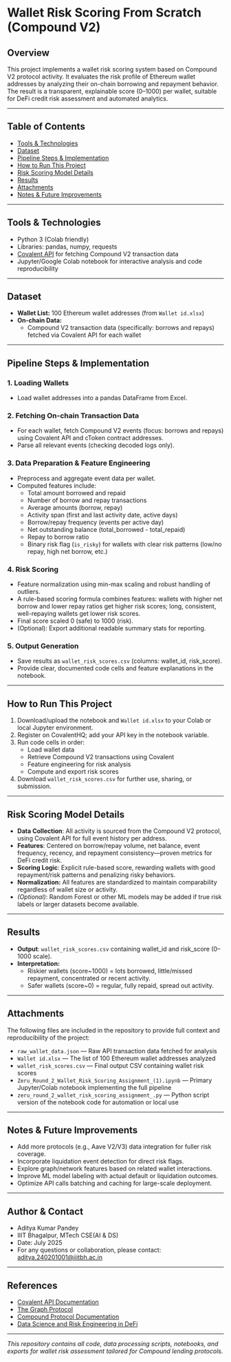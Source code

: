 
# Wallet Risk Scoring From Scratch (Compound V2)

## Overview

This project implements a wallet risk scoring system based on Compound V2 protocol activity. It evaluates the risk profile of Ethereum wallet addresses by analyzing their on-chain borrowing and repayment behavior. The result is a transparent, explainable score (0–1000) per wallet, suitable for DeFi credit risk assessment and automated analytics.

---

## Table of Contents

- [Tools & Technologies](#tools--technologies)  
- [Dataset](#dataset)  
- [Pipeline Steps & Implementation](#pipeline-steps--implementation)  
- [How to Run This Project](#how-to-run-this-project)  
- [Risk Scoring Model Details](#risk-scoring-model-details)  
- [Results](#results)
- [Attachments](#attachments)  
- [Notes & Future Improvements](#notes--future-improvements)  

---

## Tools & Technologies

- Python 3 (Colab friendly)
- Libraries: pandas, numpy, requests  
- [Covalent API](https://www.covalenthq.com/docs/api/) for fetching Compound V2 transaction data  
- Jupyter/Google Colab notebook for interactive analysis and code reproducibility

---

## Dataset

- **Wallet List:** 100 Ethereum wallet addresses (from `Wallet id.xlsx`)
- **On-chain Data:**  
  - Compound V2 transaction data (specifically: borrows and repays) fetched via Covalent API for each wallet

---

## Pipeline Steps & Implementation

### 1. Loading Wallets

- Load wallet addresses into a pandas DataFrame from Excel.

### 2. Fetching On-chain Transaction Data

- For each wallet, fetch Compound V2 events (focus: borrows and repays) using Covalent API and cToken contract addresses.
- Parse all relevant events (checking decoded logs only).

### 3. Data Preparation & Feature Engineering

- Preprocess and aggregate event data per wallet.
- Computed features include:
  - Total amount borrowed and repaid
  - Number of borrow and repay transactions
  - Average amounts (borrow, repay)
  - Activity span (first and last activity date, active days)
  - Borrow/repay frequency (events per active day)
  - Net outstanding balance (total_borrowed - total_repaid)
  - Repay to borrow ratio
  - Binary risk flag (`is_risky`) for wallets with clear risk patterns (low/no repay, high net borrow, etc.)

### 4. Risk Scoring

- Feature normalization using min-max scaling and robust handling of outliers.
- A rule-based scoring formula combines features: wallets with higher net borrow and lower repay ratios get higher risk scores; long, consistent, well-repaying wallets get lower risk scores.
- Final score scaled 0 (safe) to 1000 (risk).
- (Optional): Export additional readable summary stats for reporting.

### 5. Output Generation

- Save results as `wallet_risk_scores.csv` (columns: wallet_id, risk_score).
- Provide clear, documented code cells and feature explanations in the notebook.

---

## How to Run This Project

1. Download/upload the notebook and `Wallet id.xlsx` to your Colab or local Jupyter environment.
2. Register on CovalentHQ; add your API key in the notebook variable.
3. Run code cells in order:
   - Load wallet data
   - Retrieve Compound V2 transactions using Covalent
   - Feature engineering for risk analysis
   - Compute and export risk scores
4. Download `wallet_risk_scores.csv` for further use, sharing, or submission.

---

## Risk Scoring Model Details

- **Data Collection**: All activity is sourced from the Compound V2 protocol, using Covalent API for full event history per address.
- **Features**: Centered on borrow/repay volume, net balance, event frequency, recency, and repayment consistency—proven metrics for DeFi credit risk.
- **Scoring Logic**: Explicit rule-based score, rewarding wallets with good repayment/risk patterns and penalizing risky behaviors.
- **Normalization:** All features are standardized to maintain comparability regardless of wallet size or activity.
- *(Optional)*: Random Forest or other ML models may be added if true risk labels or larger datasets become available.

---

## Results

- **Output**: `wallet_risk_scores.csv` containing wallet_id and risk_score (0–1000 scale).
- **Interpretation:**
  - Riskier wallets (score~1000) = lots borrowed, little/missed repayment, concentrated or recent activity.
  - Safer wallets (score~0) = regular, fully repaid, spread out activity.

---
## Attachments

The following files are included in the repository to provide full context and reproducibility of the project:

- `raw_wallet_data.json` — Raw API transaction data fetched for analysis  
- `Wallet id.xlsx` — The list of 100 Ethereum wallet addresses analyzed  
- `wallet_risk_scores.csv` — Final output CSV containing wallet risk scores  
- `Zeru_Round_2_Wallet_Risk_Scoring_Assignment_(1).ipynb` — Primary Jupyter/Colab notebook implementing the full pipeline  
- `zeru_round_2_wallet_risk_scoring_assignment_.py` — Python script version of the notebook code for automation or local use

---

## Notes & Future Improvements

- Add more protocols (e.g., Aave V2/V3) data integration for fuller risk coverage.  
- Incorporate liquidation event detection for direct risk flags.  
- Explore graph/network features based on related wallet interactions.  
- Improve ML model labeling with actual default or liquidation outcomes.  
- Optimize API calls batching and caching for large-scale deployment.

---

## Author & Contact

- Aditya Kumar Pandey
- IIIT Bhagalpur, MTech CSE(AI & DS)
- Date: July 2025  
- For any questions or collaboration, please contact: aditya.240201001@iiitbh.ac.in

---

## References

- [Covalent API Documentation](https://www.covalenthq.com/docs/api/)  
- [The Graph Protocol](https://thegraph.com/docs/en/)  
- [Compound Protocol Documentation](https://compound.finance/docs)  
- [Data Science and Risk Engineering in DeFi](https://arxiv.org/abs/2109.02624)  

---

*This repository contains all code, data processing scripts, notebooks, and exports for wallet risk assessment tailored for Compound lending protocols.*

